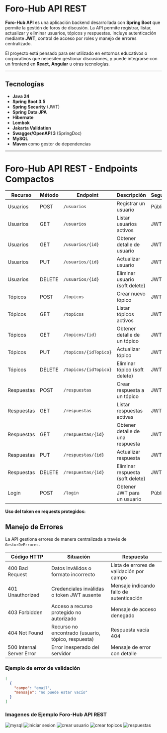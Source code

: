 # Foro-Hub API REST

**Foro-Hub API** es una aplicación backend desarrollada con **Spring Boot** que permite la gestión de foros de discusión. La API permite registrar, listar, actualizar y eliminar usuarios, tópicos y respuestas. Incluye autenticación mediante **JWT**, control de acceso por roles y manejo de errores centralizado.

El proyecto está pensado para ser utilizado en entornos educativos o corporativos que necesiten gestionar discusiones, y puede integrarse con un frontend en **React**, **Angular** u otras tecnologías.

---
## Tecnologías
- **Java 24**
- **Spring Boot 3.5**
- **Spring Security** (JWT)
- **Spring Data JPA**
- **Hibernate**
- **Lombok**
- **Jakarta Validation**
- **Swagger/OpenAPI 3** (SpringDoc)
- **MySQL**
- **Maven** como gestor de dependencias

---
# Foro-Hub API REST - Endpoints Compactos
| Recurso | Método | Endpoint | Descripción | Seguridad |
|---------|--------|---------|------------|-----------|
| Usuarios | POST | `/usuarios` | Registrar un usuario | Público |
| Usuarios | GET | `/usuarios` | Listar usuarios activos | JWT |
| Usuarios | GET | `/usuarios/{id}` | Obtener detalle de usuario | JWT |
| Usuarios | PUT | `/usuarios/{id}` | Actualizar usuario | JWT |
| Usuarios | DELETE | `/usuarios/{id}` | Eliminar usuario (soft delete) | JWT |
| Tópicos | POST | `/topicos` | Crear nuevo tópico | JWT |
| Tópicos | GET | `/topicos` | Listar tópicos activos | JWT |
| Tópicos | GET | `/topicos/{id}` | Obtener detalle de un tópico | JWT |
| Tópicos | PUT | `/topicos/{idTopico}` | Actualizar tópico | JWT |
| Tópicos | DELETE | `/topicos/{idTopico}` | Eliminar tópico (soft delete) | JWT |
| Respuestas | POST | `/respuestas` | Crear respuesta a un tópico | JWT |
| Respuestas | GET | `/respuestas` | Listar respuestas activas | JWT |
| Respuestas | GET | `/respuestas/{id}` | Obtener detalle de una respuesta | JWT |
| Respuestas | PUT | `/respuestas/{id}` | Actualizar respuesta | JWT |
| Respuestas | DELETE | `/respuestas/{id}` | Eliminar respuesta (soft delete) | JWT |
| Login | POST | `/login` | Obtener JWT para un usuario | Público |

**Uso del token en requests protegidos:**  

## Manejo de Errores

La API gestiona errores de manera centralizada a través de `GestorDeErrores`.

| Código HTTP | Situación | Respuesta |
|-------------|-----------|-----------|
| 400 Bad Request | Datos inválidos o formato incorrecto | Lista de errores de validación por campo |
| 401 Unauthorized | Credenciales inválidas o token JWT ausente | Mensaje indicando fallo de autenticación |
| 403 Forbidden | Acceso a recurso protegido no autorizado | Mensaje de acceso denegado |
| 404 Not Found | Recurso no encontrado (usuario, tópico, respuesta) | Respuesta vacía 404 |
| 500 Internal Server Error | Error inesperado del servidor | Mensaje de error con detalle |

### Ejemplo de error de validación
```json
[
  {
    "campo": "email",
    "mensaje": "no puede estar vacío"
  }
]
```

### Imagenes de Ejemplo Foro-Hub API REST
![mysql](https://github.com/user-attachments/assets/2aa0cb3a-66fd-44c8-a6ec-b9421272b2a3)
![iniciar sesion](https://github.com/user-attachments/assets/c0945b15-935b-4fc9-9fe4-fee41def2b3f)
![crear usuario](https://github.com/user-attachments/assets/6f64bd47-6f80-454c-bdce-f9f2911a13db)
![crear topicos](https://github.com/user-attachments/assets/1a9be5bc-7875-4eda-9296-e83bbc7b37a7)
![respuestas](https://github.com/user-attachments/assets/e109bda9-3616-47b7-94ea-19ad777ff3d2)

